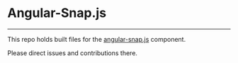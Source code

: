 # Angular-Snap.js
- - -

This repo holds built files for the [angular-snap.js](https://github.com/jtrussell/angular-snap.js) component.

Please direct issues and contributions there.
